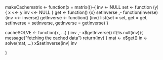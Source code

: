 makeCachematrix <- function(x = matrix())-{
    inv <- NULL 
  set <- function (y) {
    x <<- y
    inv <<- NULL
    }
    get <- function() {x}
    setInverse ,- function(inverse) {inv <<- inverse}
    getInverse <- function() {inv}
    list(set = set, get = get, setInverse = setInverse, getInverse = getInverse)
    }
    
cacheSOLVE <- function(x, ...) (
     inv ,- x$getInverse()
     if(!is.null(inv)){
          message("fetching the cached data")
          return(inv)
    }
    mat <- x$get()
    in <- solve(mat, ...)
    x$setInverse(inv)
    inv
    
}
